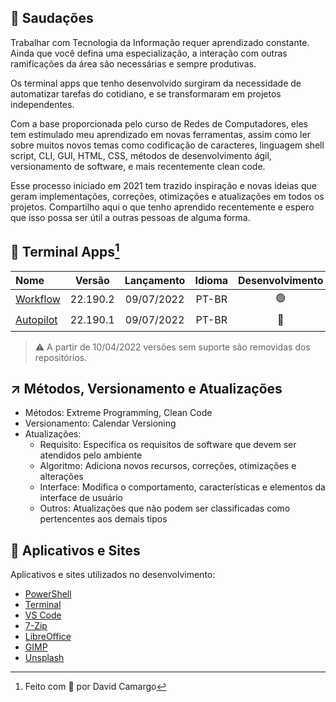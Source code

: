 ## :vulcan_salute: Saudações
Trabalhar com Tecnologia da Informação requer aprendizado constante. Ainda que você defina uma especialização, a interação com outras ramificações da área são necessárias e sempre produtivas.

Os terminal apps que tenho desenvolvido surgiram da necessidade de automatizar tarefas do cotidiano, e se transformaram em projetos independentes.

Com a base proporcionada pelo curso de Redes de Computadores, eles tem estimulado meu aprendizado em novas ferramentas, assim como ler sobre muitos novos temas como codificação de caracteres, linguagem shell script, CLI, GUI, HTML, CSS, métodos de desenvolvimento ágil, versionamento de software, e mais recentemente clean code.

Esse processo iniciado em 2021 tem trazido inspiração e novas ideias que geram implementações, correções, otimizações e atualizações em todos os projetos. Compartilho aqui o que tenho aprendido recentemente e espero que isso possa ser útil a outras pessoas de alguma forma.

## :gem: Terminal Apps[^1]
|Nome|Versão|Lançamento|Idioma|Desenvolvimento|Suporte|
|:---|:---:|:---:|:---:|:---:|:---:|
|[Workflow](https://github.com/2uj1m28ohz/workflow)|22.190.2|09/07/2022|PT-BR|:green_circle:|:green_circle:|
|[Autopilot](https://github.com/2uj1m28ohz/autopilot)|22.190.1|09/07/2022|PT-BR|:red_circle:|:green_circle:|

> :warning: A partir de 10/04/2022 versões sem suporte são removidas dos repositórios.

## :arrow_upper_right: Métodos, Versionamento e Atualizações
- Métodos: Extreme Programming, Clean Code
- Versionamento: Calendar Versioning
- Atualizações:
    - Requisito: Especifica os requisitos de software que devem ser atendidos pelo ambiente
    - Algoritmo: Adiciona novos recursos, correções, otimizações e alterações
    - Interface: Modifica o comportamento, características e elementos da interface de usuário
    - Outros: Atualizações que não podem ser classificadas como pertencentes aos demais tipos

## :rocket: Aplicativos e Sites
Aplicativos e sites utilizados no desenvolvimento:
- [PowerShell](https://github.com/powershell/powershell)
- [Terminal](https://github.com/microsoft/terminal)
- [VS Code](https://github.com/microsoft/vscode)
- [7-Zip](https://7-zip.org)
- [LibreOffice](https://libreoffice.org)
- [GIMP](https://gimp.org)
- [Unsplash](https://unsplash.com)

[^1]:Feito com :purple_heart: por David Camargo
